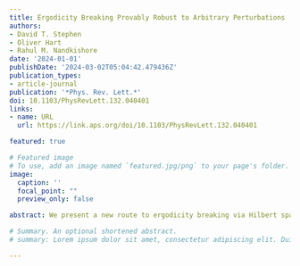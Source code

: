 ```yaml
---
title: Ergodicity Breaking Provably Robust to Arbitrary Perturbations
authors:
- David T. Stephen
- Oliver Hart
- Rahul M. Nandkishore
date: '2024-01-01'
publishDate: '2024-03-02T05:04:42.479436Z'
publication_types:
- article-journal
publication: '*Phys. Rev. Lett.*'
doi: 10.1103/PhysRevLett.132.040401
links:
- name: URL
  url: https://link.aps.org/doi/10.1103/PhysRevLett.132.040401

featured: true

# Featured image
# To use, add an image named `featured.jpg/png` to your page's folder. 
image:
  caption: ''
  focal_point: ""
  preview_only: false

abstract: We present a new route to ergodicity breaking via Hilbert space fragmentation that displays an unprecedented level of robustness. Our construction relies on a single emergent (prethermal) conservation law. In the limit when the conservation law is exact, we prove the emergence of Hilbert space fragmentation with an exponential number of frozen configurations. These configurations are low-entanglement states in the middle of the energy spectrum and therefore constitute examples of quantum many-body scars. We further prove that every frozen configuration is absolutely stable to arbitrary perturbations, to all finite orders in perturbation theory. In contrast to previous constructions, our proof is not limited to symmetric perturbations, or to perturbations with compact support, but also applies to perturbations with long-range tails, and even to arbitrary geometrically nonlocal {{< math >}}$k${{< /math >}}-body perturbations, as long as {{< math >}}$k/L \to 0${{< /math >}} in the thermodynamic limit, where {{< math >}}$L${{< /math >}} is linear system size. Additionally, we identify one-form U(1) charges characterizing some nonfrozen sectors, and discuss the dynamics starting from typical initial conditions, which we argue is best interpreted in terms of the magnetohydrodynamics of the emergent one-form symmetry.

# Summary. An optional shortened abstract.
# summary: Lorem ipsum dolor sit amet, consectetur adipiscing elit. Duis posuere tellus ac convallis placerat. Proin tincidunt magna sed ex sollicitudin condimentum.

---
```

